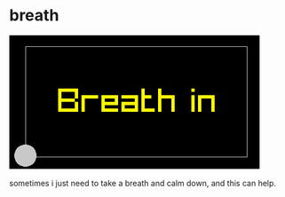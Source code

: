 # breath

![sometimes i just need to take a breath and calm down, and this can help.](breath.gif)

sometimes i just need to take a breath and calm down, and this can help.